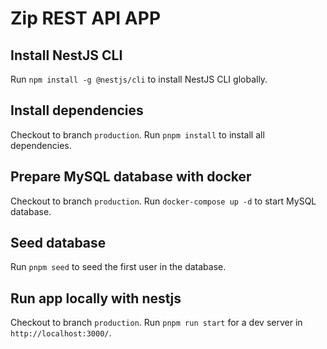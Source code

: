 # Zip REST API APP

## Install NestJS CLI

Run `npm install -g @nestjs/cli` to install NestJS CLI globally.

## Install dependencies

Checkout to branch `production`. Run `pnpm install` to install all dependencies.

## Prepare MySQL database with docker

Checkout to branch `production`. Run `docker-compose up -d` to start MySQL database.

## Seed database

Run `pnpm seed` to seed the first user in the database.

## Run app locally with nestjs

Checkout to branch `production`. Run `pnpm run start` for a dev server in `http://localhost:3000/`.